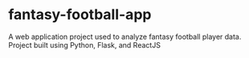 # fantasy-football-app

A web application project used to analyze fantasy football player data. Project built using Python, Flask, and ReactJS
